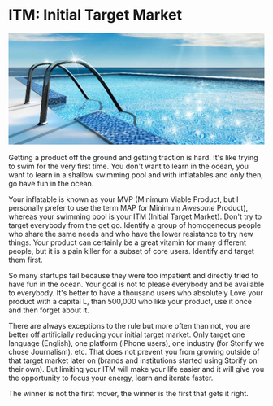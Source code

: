 
# ITM: Initial Target Market

![](public/img/swimmingpool.jpg)

Getting a product off the ground and getting traction is hard. It's like trying to swim for the very first time. You don't want to learn in the ocean, you want to learn in a shallow swimming pool and with inflatables and only then, go have fun in the ocean.

Your inflatable is known as your MVP (Minimum Viable Product, but I personally prefer to use the term MAP for Minimum *Awesome* Product), whereas your swimming pool is your ITM (Initial Target Market). Don't try to target everybody from the get go. Identify a group of homogeneous people who share the same needs and who have the lower resistance to try new things. Your product can certainly be a great vitamin for many different people, but it is a pain killer for a subset of core users. Identify and target them first.

So many startups fail because they were too impatient and directly tried to have fun in the ocean. Your goal is not to please everybody and be available to everybody. It's better to have a thousand users who absolutely Love your product with a capital L, than 500,000 who like your product, use it once and then forget about it.

There are always exceptions to the rule but more often than not, you are better off artificially reducing your initial target market. Only target one language (English), one platform (iPhone users), one industry (for Storify we chose Journalism). etc. That does not prevent you from growing outside of that target market later on (brands and institutions started using Storify on their own). But limiting your ITM will make your life easier and it will give you the opportunity to focus your energy, learn and iterate faster.

The winner is not the first mover, the winner is the first that gets it right.